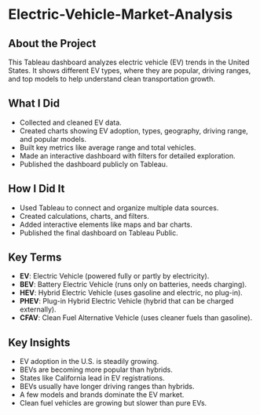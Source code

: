 # Electric-Vehicle-Market-Analysis

## About the Project
This Tableau dashboard analyzes electric vehicle (EV) trends in the United States. It shows different EV types, where they are popular, driving ranges, and top models to help understand clean transportation growth.

## What I Did
- Collected and cleaned EV data.
- Created charts showing EV adoption, types, geography, driving range, and popular models.
- Built key metrics like average range and total vehicles.
- Made an interactive dashboard with filters for detailed exploration.
- Published the dashboard publicly on Tableau.

## How I Did It
- Used Tableau to connect and organize multiple data sources.
- Created calculations, charts, and filters.
- Added interactive elements like maps and bar charts.
- Published the final dashboard on Tableau Public.

## Key Terms
- **EV**: Electric Vehicle (powered fully or partly by electricity).
- **BEV**: Battery Electric Vehicle (runs only on batteries, needs charging).
- **HEV**: Hybrid Electric Vehicle (uses gasoline and electric, no plug-in).
- **PHEV**: Plug-in Hybrid Electric Vehicle (hybrid that can be charged externally).
- **CFAV**: Clean Fuel Alternative Vehicle (uses cleaner fuels than gasoline).

## Key Insights
- EV adoption in the U.S. is steadily growing.
- BEVs are becoming more popular than hybrids.
- States like California lead in EV registrations.
- BEVs usually have longer driving ranges than hybrids.
- A few models and brands dominate the EV market.
- Clean fuel vehicles are growing but slower than pure EVs.
